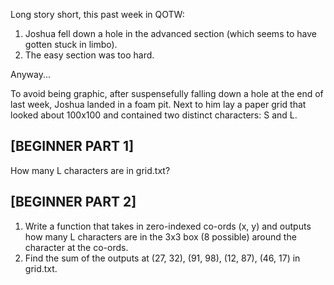 Long story short, this past week in QOTW:

1. Joshua fell down a hole in the advanced section (which seems to have gotten stuck in limbo).
2. The easy section was too hard.

Anyway...

To avoid being graphic, after suspensefully falling down a hole at the end of last week, Joshua landed in a foam pit. Next to him lay a paper grid that looked about 100x100 and contained two distinct characters: S and L.

## [BEGINNER PART 1]

How many L characters are in grid.txt?

## [BEGINNER PART 2]

1. Write a function that takes in zero-indexed co-ords (x, y) and outputs how many L characters are in the 3x3 box (8 possible) around the character at the co-ords. 
2. Find the sum of the outputs at (27, 32), (91, 98), (12, 87), (46, 17) in grid.txt.
